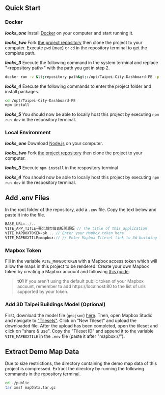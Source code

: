 ## Quick Start

### Docker

**_looks_one_** Install [Docker](https://www.docker.com/products/docker-desktop/) on your computer and start running it.

**_looks_two_** Fork [the project repository](https://github.com/tpe-doit/Taipei-City-Dashboard-FE) then clone the project to your computer. Execute `pwd` (mac) or `cd` in the repository terminal to get the complete path.

**_looks_3_** Execute the following command in the system terminal and replace "&lt;repository path&gt;" with the path you got in step 2.

```bash
docker run -v &lt;repository path&gt;:/opt/Taipei-City-Dashboard-FE -p 80:80 -it node:18.18.1-alpine3.18  sh
```

**_looks_4_** Execute the following commands to enter the project folder and install packages.

```bash
cd /opt/Taipei-City-Dashboard-FE
npm install
```

**_looks_5_** You should now be able to locally host this project by executing `npm run dev` in the respository terminal.

### Local Environment

**_looks_one_** Download [Node.js](https://nodejs.org/en) on your computer.

**_looks_two_** Fork [the project repository](https://github.com/tpe-doit/Taipei-City-Dashboard-FE) then clone the project to your computer.

**_looks_3_** Execute `npm install` in the respository terminal

**_looks_4_** You should now be able to locally host this project by executing `npm run dev` in the respository terminal.

## Add .env Files

In the root folder of the repository, add a `.env` file. Copy the text below and paste it into the file.

```js
BASE_URL=../..
VITE_APP_TITLE=臺北城市儀表板開源版 // The title of this application
VITE_MAPBOXTOKEN=pk... // Enter your Mapbox token here
VITE_MAPBOXTILE=mapbox:// // Enter Mapbox Tileset link to 3d building layers
```

### Mapbox Token

Fill in the variable `VITE_MAPBOXTOKEN` with a Mapbox access token which will allow the maps in this project to be rendered. Create your own Mapbox token by creating a Mapbox account and following [this guide](https://docs.mapbox.com/help/getting-started/access-tokens/).

> **t01**
> If you aren't using the default public token of your Mapbox account, remember to add https://localhost:80 to the list of urls supported by your token.

### Add 3D Taipei Buildings Model (Optional)

First, download the model file (`geojson`) [here](https://drive.google.com/file/d/1cMBrq1gmSNAioogFZNqA5IyAmhXoeLVs/view?usp=drive_link). Then, open Mapbox Studio and navigate to ["Tilesets"](https://studio.mapbox.com/tilesets/). Click on "New Tileset" and upload the downloaded file. After the upload has been completed, open the tileset and click on "share & use". Copy the "Tileset ID" and append it to the variable `VITE_MAPBOXTILE` in the `.env` file (paste it after "mapbox://").

## Extract Demo Map Data

Due to size restrictions, the directory containing the demo map data of this project is compressed. Extract the directory by running the following commands in the repository terminal.

```bash
cd ./public
tar xmzf mapData.tar.gz
```
